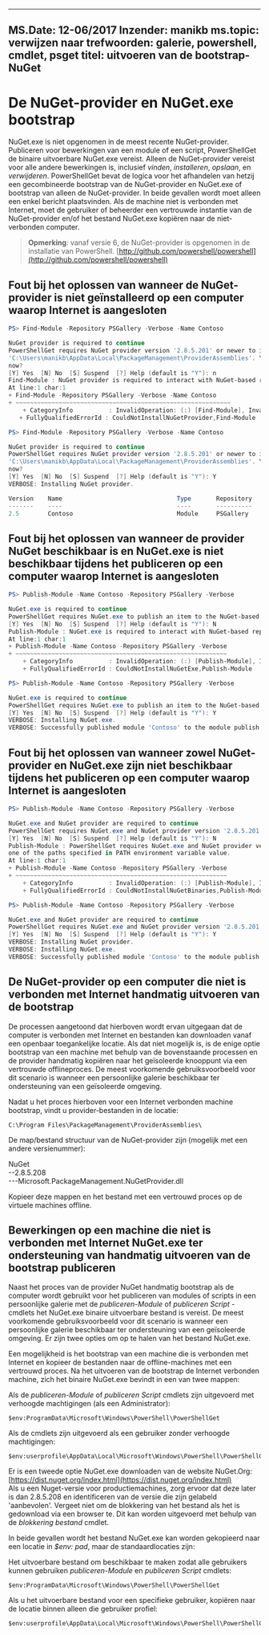 
---
MS.Date: 12-06/2017 Inzender: manikb ms.topic: verwijzen naar trefwoorden: galerie, powershell, cmdlet, psget titel: uitvoeren van de bootstrap-NuGet
---
# <a name="bootstrap-the-nuget-provider-and-nugetexe"></a>De NuGet-provider en NuGet.exe bootstrap

NuGet.exe is niet opgenomen in de meest recente NuGet-provider.
Publiceren voor bewerkingen van een module of een script, PowerShellGet de binaire uitvoerbare NuGet.exe vereist.
Alleen de NuGet-provider vereist voor alle andere bewerkingen is, inclusief *vinden*, *installeren*, *opslaan*, en *verwijderen*.
PowerShellGet bevat de logica voor het afhandelen van hetzij een gecombineerde bootstrap van de NuGet-provider en NuGet.exe of bootstrap van alleen de NuGet-provider.
In beide gevallen wordt moet alleen een enkel bericht plaatsvinden.
Als de machine niet is verbonden met Internet, moet de gebruiker of beheerder een vertrouwde instantie van de NuGet-provider en/of het bestand NuGet.exe kopiëren naar de niet-verbonden computer.

>**Opmerking**: vanaf versie 6, de NuGet-provider is opgenomen in de installatie van PowerShell. [http://github.com/powershell/powershell](http://github.com/powershell/powershell)

## <a name="resolving-error-when-the-nuget-provider-has-not-been-installed-on-a-machine-that-is-internet-connected"></a>Fout bij het oplossen van wanneer de NuGet-provider is niet geïnstalleerd op een computer waarop Internet is aangesloten

```powershell
PS> Find-Module -Repository PSGallery -Verbose -Name Contoso

NuGet provider is required to continue
PowerShellGet requires NuGet provider version '2.8.5.201' or newer to interact with NuGet-based repositories. The NuGet provider must be available in 'C:\Program Files\PackageManagement\ProviderAssemblies' or
'C:\Users\manikb\AppData\Local\PackageManagement\ProviderAssemblies'. You can also install the NuGet provider by running 'Install-PackageProvider -Name NuGet -MinimumVersion 2.8.5.201 -Force'. Do you want PowerShellGet to install and import the NuGet provider
now?
[Y] Yes  [N] No  [S] Suspend  [?] Help (default is "Y"): n
Find-Module : NuGet provider is required to interact with NuGet-based repositories. Please ensure that '2.8.5.201' or newer version of NuGet provider is installed.
At line:1 char:1
+ Find-Module -Repository PSGallery -Verbose -Name Contoso
+ ~~~~~~~~~~~~~~~~~~~~~~~~~~~~~~~~~~~~~~~~~~~~~~~~~~~~~~~~~~~~
    + CategoryInfo          : InvalidOperation: (:) [Find-Module], InvalidOperationException
   + FullyQualifiedErrorId : CouldNotInstallNuGetProvider,Find-Module

PS> Find-Module -Repository PSGallery -Verbose -Name Contoso

NuGet provider is required to continue
PowerShellGet requires NuGet provider version '2.8.5.201' or newer to interact with NuGet-based repositories. The NuGet provider must be available in 'C:\Program Files\PackageManagement\ProviderAssemblies' or
'C:\Users\manikb\AppData\Local\PackageManagement\ProviderAssemblies'. You can also install the NuGet provider by running 'Install-PackageProvider -Name NuGet -MinimumVersion 2.8.5.201 -Force'. Do you want PowerShellGet to install and import the NuGet provider
now?
[Y] Yes  [N] No  [S] Suspend  [?] Help (default is "Y"): Y
VERBOSE: Installing NuGet provider.

Version    Name                                Type       Repository           Description
-------    ----                                ----       ----------           -----------
2.5        Contoso                             Module     PSGallery        Contoso module
```

## <a name="resolving-error-when-the-nuget-provider-is-available-and-nugetexe-is-not-available-during-the-publish-operation-on-a-machine-that-is-internet-connected"></a>Fout bij het oplossen van wanneer de provider NuGet beschikbaar is en NuGet.exe is niet beschikbaar tijdens het publiceren op een computer waarop Internet is aangesloten

```powershell
PS> Publish-Module -Name Contoso -Repository PSGallery -Verbose

NuGet.exe is required to continue
PowerShellGet requires NuGet.exe to publish an item to the NuGet-based repositories. NuGet.exe must be available under one of the paths specified in PATH environment variable value. Do you want PowerShellGet to install NuGet.exe now?
[Y] Yes  [N] No  [S] Suspend  [?] Help (default is "Y"): N
Publish-Module : NuGet.exe is required to interact with NuGet-based repositories. Please ensure that NuGet.exe is available under one of the paths specified in PATH environment variable value.
At line:1 char:1
+ Publish-Module -Name Contoso -Repository PSGallery -Verbose
+ ~~~~~~~~~~~~~~~~~~~~~~~~~~~~~~~~~~~~~~~~~~~~~~~~~~~~~~~~~~~
    + CategoryInfo          : InvalidOperation: (:) [Publish-Module], InvalidOperationException
    + FullyQualifiedErrorId : CouldNotInstallNuGetExe,Publish-Module

PS> Publish-Module -Name Contoso -Repository PSGallery -Verbose

NuGet.exe is required to continue
PowerShellGet requires NuGet.exe to publish an item to the NuGet-based repositories. NuGet.exe must be available under one of the paths specified in PATH environment variable value. Do you want PowerShellGet to install NuGet.exe now?
[Y] Yes  [N] No  [S] Suspend  [?] Help (default is "Y"): Y
VERBOSE: Installing NuGet.exe.
VERBOSE: Successfully published module 'Contoso' to the module publish location 'https://www.powershellgallery.com/api/v2/'. Please allow few minutes for 'Contoso' to show up in the search results.
```

## <a name="resolving-error-when-both-nuget-provider-and-nugetexe-are-not-available-during-the-publish-operation-on-a-machine-that-is-internet-connected"></a>Fout bij het oplossen van wanneer zowel NuGet-provider en NuGet.exe zijn niet beschikbaar tijdens het publiceren op een computer waarop Internet is aangesloten

```powershell
PS> Publish-Module -Name Contoso -Repository PSGallery -Verbose

NuGet.exe and NuGet provider are required to continue
PowerShellGet requires NuGet.exe and NuGet provider version '2.8.5.201' or newer to interact with the NuGet-based repositories. Do you want PowerShellGet to install both NuGet.exe and NuGet provider now?
[Y] Yes  [N] No  [S] Suspend  [?] Help (default is "Y"): N
Publish-Module : PowerShellGet requires NuGet.exe and NuGet provider version '2.8.5.201' or newer to interact with the NuGet-based repositories. Please ensure that '2.8.5.201' or newer version of NuGet provider is installed and NuGet.exe is available under
one of the paths specified in PATH environment variable value.
At line:1 char:1
+ Publish-Module -Name Contoso -Repository PSGallery -Verbose
+ ~~~~~~~~~~~~~~~~~~~~~~~~~~~~~~~~~~~~~~~~~~~~~~~~~~~~~~~~~~~
    + CategoryInfo          : InvalidOperation: (:) [Publish-Module], InvalidOperationException
    + FullyQualifiedErrorId : CouldNotInstallNuGetBinaries,Publish-Module

PS> Publish-Module -Name Contoso -Repository PSGallery -Verbose

NuGet.exe and NuGet provider are required to continue
PowerShellGet requires NuGet.exe and NuGet provider version '2.8.5.201' or newer to interact with the NuGet-based repositories. Do you want PowerShellGet to install both NuGet.exe and NuGet provider now?
[Y] Yes  [N] No  [S] Suspend  [?] Help (default is "Y"): Y
VERBOSE: Installing NuGet provider.
VERBOSE: Installing NuGet.exe.
VERBOSE: Successfully published module 'Contoso' to the module publish location 'https://www.powershellgallery.com/api/v2/'. Please allow few minutes for 'Contoso' to show up in the search results.
```

## <a name="manually-bootstrapping-the-nuget-provider-on-a-machine-that-is-not-connected-to-the-internet"></a>De NuGet-provider op een computer die niet is verbonden met Internet handmatig uitvoeren van de bootstrap

De processen aangetoond dat hierboven wordt ervan uitgegaan dat de computer is verbonden met Internet en bestanden kan downloaden vanaf een openbaar toegankelijke locatie.
Als dat niet mogelijk is, is de enige optie bootstrap van een machine met behulp van de bovenstaande processen en de provider handmatig kopiëren naar het geïsoleerde knooppunt via een vertrouwde offlineproces.
De meest voorkomende gebruiksvoorbeeld voor dit scenario is wanneer een persoonlijke galerie beschikbaar ter ondersteuning van een geïsoleerde omgeving.

Nadat u het proces hierboven voor een Internet verbonden machine bootstrap, vindt u provider-bestanden in de locatie:

```
C:\Program Files\PackageManagement\ProviderAssemblies\
```

De map/bestand structuur van de NuGet-provider zijn (mogelijk met een andere versienummer):

NuGet<br>
--2.8.5.208<br>
---Microsoft.PackageManagement.NuGetProvider.dll

Kopieer deze mappen en het bestand met een vertrouwd proces op de virtuele machines offline.

## <a name="manually-bootstrapping-nugetexe-to-support-publish-operations-on-a-machine-that-is-not-connected-to-the-internet"></a>Bewerkingen op een machine die niet is verbonden met Internet NuGet.exe ter ondersteuning van handmatig uitvoeren van de bootstrap publiceren

Naast het proces van de provider NuGet handmatig bootstrap als de computer wordt gebruikt voor het publiceren van modules of scripts in een persoonlijke galerie met de *publiceren-Module* of *publiceren Script* -cmdlets het NuGet.exe binaire uitvoerbare bestand is vereist.
De meest voorkomende gebruiksvoorbeeld voor dit scenario is wanneer een persoonlijke galerie beschikbaar ter ondersteuning van een geïsoleerde omgeving.
Er zijn twee opties om op te halen van het bestand NuGet.exe.

Een mogelijkheid is het bootstrap van een machine die is verbonden met Internet en kopieer de bestanden naar de offline-machines met een vertrouwd proces.
Na het uitvoeren van de bootstrap de Internet verbonden machine, zich het binaire NuGet.exe bevindt in een van twee mappen:

Als de *publiceren-Module* of *publiceren Script* cmdlets zijn uitgevoerd met verhoogde machtigingen (als een Administrator):

```
$env:ProgramData\Microsoft\Windows\PowerShell\PowerShellGet
```

Als de cmdlets zijn uitgevoerd als een gebruiker zonder verhoogde machtigingen:

```
$env:userprofile\AppData\Local\Microsoft\Windows\PowerShell\PowerShellGet\
```

Er is een tweede optie NuGet.exe downloaden van de website NuGet.Org: [https://dist.nuget.org/index.html](https://dist.nuget.org/index.html)<br>
Als u een Nuget-versie voor productiemachines, zorg ervoor dat deze later is dan 2.8.5.208 en identificeren van de versie die zijn gelabeld 'aanbevolen'.
Vergeet niet om de blokkering van het bestand als het is gedownload via een browser te.
Dit kan worden uitgevoerd met behulp van de *blokkering bestand* cmdlet.

In beide gevallen wordt het bestand NuGet.exe kan worden gekopieerd naar een locatie in *$env: pad*, maar de standaardlocaties zijn:

Het uitvoerbare bestand om beschikbaar te maken zodat alle gebruikers kunnen gebruiken *publiceren-Module* en *publiceren Script* cmdlets:

```
$env:ProgramData\Microsoft\Windows\PowerShell\PowerShellGet
```

Als u het uitvoerbare bestand voor een specifieke gebruiker, kopiëren naar de locatie binnen alleen die gebruiker profiel:

```
$env:userprofile\AppData\Local\Microsoft\Windows\PowerShell\PowerShellGet\
```
